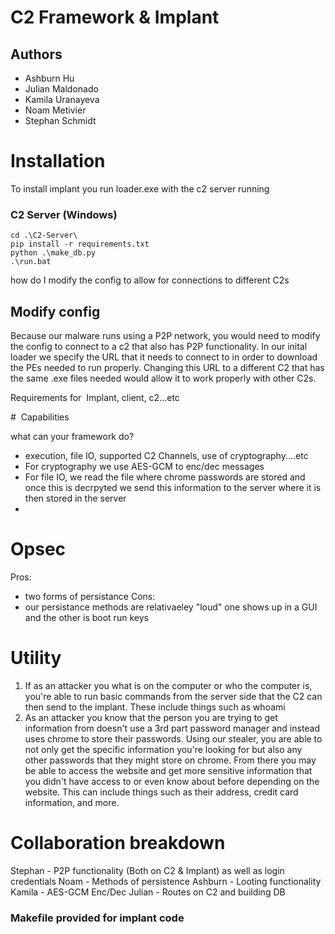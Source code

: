 # C2 Framework & Implant

## Authors
- Ashburn Hu
- Julian Maldonado
- Kamila Uranayeva
- Noam Metivier
- Stephan Schmidt
# Installation 


To install implant you run loader.exe with the c2 server running

### C2 Server (Windows)
```
cd .\C2-Server\
pip install -r requirements.txt
python .\make_db.py
.\run.bat
```

how do I modify the config to allow for connections to different C2s
## Modify config
Because our malware runs using a P2P network, you would need to modify the 
config to connect to a c2 that also has P2P functionality. In our inital loader we specify the URL
that it needs to connect to in order to download the PEs needed to run properly. Changing this URL to a different 
C2 that has the same .exe files needed would allow it to work properly with other C2s. 

Requirements for  Implant, client, c2...etc

#  Capabilities

what can your framework do?

- execution, file IO, supported C2 Channels, use of cryptography....etc
- For cryptography we use AES-GCM to enc/dec messages
- For file IO, we read the file where chrome passwords are stored and once this is decrpyted we send this information to the server where it is then stored in the server
- 

# Opsec

Pros:
  - two forms of persistance
Cons:
  - our persistance methods are relativaeley "loud" one shows up in a GUI and the other is boot run keys
# Utility

1) If as an attacker you what is on the computer or who the computer is, you're able to run basic commands from the server side that the C2 can then send to the implant. These include things such as whoami
2) As an attacker you know that the person you are trying to get information from doesn't use a 3rd part password manager and instead uses chrome to store their passwords. Using our stealer, you are able to not only get the specific information you're looking for but also any other passwords that they might store on chrome. From there you may be able to access the website and get more sensitive information that you didn't have access to or even know about before depending on the website. This can include things such as their address, credit card information, and more.

# Collaboration breakdown

Stephan - P2P functionality (Both on C2 & Implant) as well as login credentials
Noam - Methods of persistence
Ashburn - Looting functionality
Kamila - AES-GCM Enc/Dec
Julian - Routes on C2 and building DB



### Makefile provided for implant code






